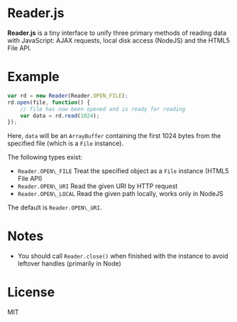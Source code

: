 Reader.js
===

**Reader.js** is a tiny interface to unify three primary methods of reading data with JavaScript: AJAX requests, local disk access (NodeJS) and the HTML5 File API.

Example
===

```javascript
var rd = new Reader(Reader.OPEN_FILE);
rd.open(file, function() {
	// file has now been opened and is ready for reading
	var data = rd.read(1024);
});
```

Here, `data` will be an `ArrayBuffer` containing the first 1024 bytes from the specified file (which is a `File` instance).

The following types exist:

* `Reader.OPEN\_FILE` Treat the specified object as a `File` instance (HTML5 File API)
* `Reader.OPEN\_URI` Read the given URI by HTTP request
* `Reader.OPEN\_LOCAL` Read the given path locally, works only in NodeJS

The default is `Reader.OPEN\_URI`.

Notes
===

* You should call `Reader.close()` when finished with the instance to avoid leftover handles (primarily in Node)

License
===

MIT
